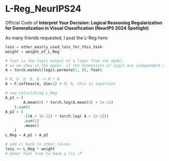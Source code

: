 # L-Reg_NeurIPS24
Official Code of **Interpret Your Decision: Logical Reasoning Regularization for Generalization in Visual Classification (NeurIPS 2024 Spotlight)**

As many friends requested, I post the L-Reg here:

```python
loss = other_mainly_used_loss_for_this_task
weight = weight_of_L_Reg

# feat is the logit output of a layer from the model. 
# as we show in the paper, if the dimensions of logit are independent of each other, it will be better. 
A = torch.matmul(logit.permute(1, 0), feat)

# M, b  @  b, N -> M * N
A = F.softmax(A, dim=1) # M, N, this is important

# now calculating L_Reg
A_p1 = (
        A.mean(0) * torch.log(A.mean(0) + 1e-12)
    ).sum()
A_p2 = (
        -((A + 1e-12) * torch.log( A + 1e-12))
        .sum(1)
        .mean()
    )
L_Reg = A_p1 + A_p2

# add it back to other losses
loss += L_Reg * weight
# Done! Feel free to have a try :P
```

